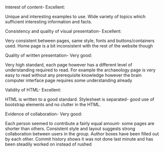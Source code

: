 Interest of content- Excellent:

Unique and interesting examples to use. Wide variety of topics which sufficient interesting information and facts.

Consistency and quality of visual presentation- Excellent:

Very consistent between pages, same style, fonts and buttons/containers used. Home page is a bit inconsistent with the rest of the website though

Quality of written presentation- Very good:

Very high standard, each page however has a different level of understanding required to read. For example the archaeology page is very easy to read without any prerequisite knowledge however the brain computer interface page requires some understanding already 

Validity of HTML- Excellent:

HTML is written to a good standard. Stylesheet is separated- good use of bootstrap elements and no clutter in the HTML.

Evidence of collaboration- Very good:

Each person seemed to contribute a fairly equal amount- some pages are shorter than others. Consistent style and layout suggests strong collaboration between users in the group. Author boxes have been filled out by each other. Commit history shows it was not done last minute and has been steadily worked on instead of rushed
